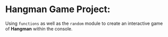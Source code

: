 # Hangman Game Project:

Using `functions` as well as the `random` module to create an interactive game of **Hangman** within the console.
